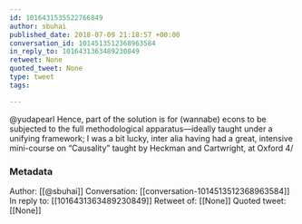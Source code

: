 ```yaml
---
id: 1016431535522766849
author: sbuhai
published_date: 2018-07-09 21:18:57 +00:00
conversation_id: 1014513512368963584
in_reply_to: 1016431363489230849
retweet: None
quoted_tweet: None
type: tweet
tags:

---
```


@yudapearl Hence, part of the solution is for (wannabe) econs to be subjected to the full methodological apparatus—ideally taught under a unifying framework; I was a bit lucky, inter alia having had a great, intensive mini-course on “Causality” taught by Heckman and Cartwright, at Oxford 4/

### Metadata

Author: [[@sbuhai]]
Conversation: [[conversation-1014513512368963584]]
In reply to: [[1016431363489230849]]
Retweet of: [[None]]
Quoted tweet: [[None]]
